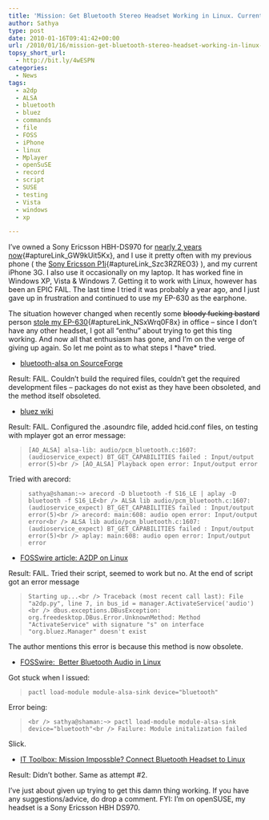 ```yaml
---
title: 'Mission: Get Bluetooth Stereo Headset Working in Linux. Current Status: EPIC FAIL'
author: Sathya
type: post
date: 2010-01-16T09:41:42+00:00
url: /2010/01/16/mission-get-bluetooth-stereo-headset-working-in-linux-current-status-epic-fail/
topsy_short_url:
  - http://bit.ly/4wESPN
categories:
  - News
tags:
  - a2dp
  - ALSA
  - bluetooth
  - bluez
  - commands
  - file
  - FOSS
  - iPhone
  - linux
  - Mplayer
  - openSuSE
  - record
  - script
  - SUSE
  - testing
  - Vista
  - windows
  - xp

---
```

I&#8217;ve owned a Sony Ericsson HBH-DS970 for [nearly 2 years now][1]{#aptureLink_GW9kUit5Kx}, and I use it pretty often with my previous phone ( the [Sony Ericsson P1i][2]{#aptureLink_Szc3RZREO3} ), and my current iPhone 3G. I also use it occasionally on my laptop. It has worked fine in Windows XP, Vista & Windows 7. Getting it to work with Linux, however has been an EPIC FAIL. The last time I tried it was probably a year ago, and I just gave up in frustration and continued to use my EP-630 as the earphone.

<!--more-->

The situation however changed when recently some <span style="text-decoration: line-through;">bloody fucking bastard</span> person [stole my EP-630][3]{#aptureLink_NSxWrq0F8x} in office &#8211; since I don&#8217;t have any other headset, I got all &#8220;enthu&#8221; about trying to get this ting working. And now all that enthusiasm has gone, and I&#8217;m on the verge of giving up again. So let me point as to what steps I \*have\* tried.

  * [bluetooth-alsa on SourceForge][4]

Result: FAIL. Couldn&#8217;t build the required files, couldn&#8217;t get the required development files &#8211; packages do not exist as they have been obsoleted, and the method itself obsoleted.

  * [bluez wiki][5]

Result: FAIL. Configured the .asoundrc file, added hcid.conf files, on testing with mplayer got an error message:

> `[AO_ALSA] alsa-lib: audio/pcm_bluetooth.c:1607:(audioservice_expect) BT_GET_CAPABILITIES failed : Input/output error(5)<br />
[AO_ALSA] Playback open error: Input/output error`

Tried with arecord:

> `sathya@shaman:~> arecord -D bluetooth -f S16_LE | aplay -D bluetooth -f S16_LE<br />
ALSA lib audio/pcm_bluetooth.c:1607:(audioservice_expect) BT_GET_CAPABILITIES failed : Input/output error(5)<br />
arecord: main:608: audio open error: Input/output error<br />
ALSA lib audio/pcm_bluetooth.c:1607:(audioservice_expect) BT_GET_CAPABILITIES failed : Input/output error(5)<br />
aplay: main:608: audio open error: Input/output error`

  * [FOSSwire article: A2DP on Linux][6]

Result: FAIL. Tried their script, seemed to work but no. At the end of script got an error message

> `Starting up...<br />
Traceback (most recent call last): File "a2dp.py", line 7, in bus_id = manager.ActivateService('audio')<br />
dbus.exceptions.DBusException: org.freedesktop.DBus.Error.UnknownMethod: Method "ActivateService" with signature "s" on interface "org.bluez.Manager" doesn't exist` 

The author mentions this error is because this method is now obsolete.

  * [FOSSwire:  Better Bluetooth Audio in Linux][7]

Got stuck when I issued:

> `pactl load-module module-alsa-sink device="bluetooth"`

Error being:

> `<br />
sathya@shaman:~> pactl load-module module-alsa-sink device="bluetooth"<br />
Failure: Module initalization failed`

Slick.

  * [IT Toolbox: Mission Impossble? Connect Bluetooth Headset to Linux][8]

Result: Didn&#8217;t bother. Same as attempt #2.

I&#8217;ve just about given up trying to get this damn thing working. If you have any suggestions/advice, do drop a comment. FYI: I&#8217;m on openSUSE, my headset is a Sony Ericsson HBH DS970.

 [1]: http://sathyabh.at/2008/05/22/my-bt-headset-is-here/
 [2]: http://sathyabh.at/2008/03/30/sony-ericsson-p1i-review/
 [3]: http://twitter.com/sathyabhat/statuses/7403663222
 [4]: http://bluetooth-alsa.sourceforge.net/build.html
 [5]: http://wiki.bluez.org/wiki/HOWTO/AudioDevices
 [6]: http://fosswire.com/post/2008/1/a2dp-stereo-linux/
 [7]: http://fosswire.com/post/2008/10/better-bluetooth-audio/
 [8]: http://it.toolbox.com/blogs/locutus/mission-impossible-connect-bluetooth-headset-to-linux-35365